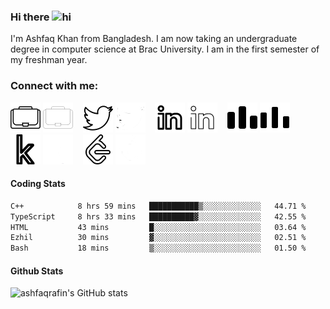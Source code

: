 ### Hi there <img src="https://user-images.githubusercontent.com/1303154/88677602-1635ba80-d120-11ea-84d8-d263ba5fc3c0.gif" width="28px" height="28px" alt="hi">

I'm Ashfaq Khan from Bangladesh. I am now taking an undergraduate degree in computer science at Brac University. I am in the first semester of my freshman year.

### Connect with me:

[![website](./img/portfolio-light.svg)](https://error.com#gh-light-mode-only)
[![website](./img/portfolio-dark.svg)](https://error.com#gh-dark-mode-only)
&nbsp;&nbsp;
[![website](./img/twitter-light.svg)](https://twitter.com/ashfaqrafin#gh-light-mode-only)
[![website](./img/twitter-dark.svg)](https://twitter.com/ashfaqrafin#gh-dark-mode-only)
&nbsp;&nbsp;
[![website](./img/linkedin-light.svg)](https://linkedin.com/in/ashfaqrafin#gh-light-mode-only)
[![website](./img/linkedin-dark.svg)](https://linkedin.com/in/ashfaqrafin#gh-dark-mode-only)
&nbsp;&nbsp;
[![website](./img/codeforces-light.svg)](https://codeforces.com/profile/ashfaqrafin#gh-light-mode-only)
[![website](./img/codeforces-dark.svg)](https://codeforces.com/profile/ashfaqrafin#gh-dark-mode-only)
&nbsp;&nbsp;
[![website](./img/kaggle-light.svg)](https://www.kaggle.com/ashfaqkhanrafin#gh-light-mode-only)
[![website](./img/kaggle-dark.svg)](https://www.kaggle.com/ashfaqkhanrafin#gh-dark-mode-only)
&nbsp;&nbsp;
[![website](./img/leetcode-light.svg)](https://leetcode.com/ashfaqrafin#gh-light-mode-only)
[![website](./img/leetcode-dark.svg)](https://leetcode.com/ashfaqrafin#gh-dark-mode-only)

#### Coding Stats

<!--START_SECTION:waka-->

```txt
C++            8 hrs 59 mins   ███████████▒░░░░░░░░░░░░░   44.71 %
TypeScript     8 hrs 33 mins   ██████████▓░░░░░░░░░░░░░░   42.55 %
HTML           43 mins         █░░░░░░░░░░░░░░░░░░░░░░░░   03.64 %
Ezhil          30 mins         ▓░░░░░░░░░░░░░░░░░░░░░░░░   02.51 %
Bash           18 mins         ▒░░░░░░░░░░░░░░░░░░░░░░░░   01.50 %
```

<!--END_SECTION:waka-->

#### Github Stats

![ashfaqrafin's GitHub stats](https://github-readme-stats.vercel.app/api?username=ashfaqrafin&show_icons=true&theme=transparent)
